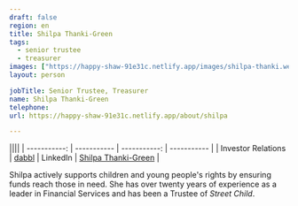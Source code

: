 ```yaml
---
draft: false
region: en
title: Shilpa Thanki-Green
tags:
  - senior trustee
  - treasurer
images: ["https://happy-shaw-91e31c.netlify.app/images/shilpa-thanki.webp"]
layout: person

jobTitle: Senior Trustee, Treasurer
name: Shilpa Thanki-Green
telephone:
url: https://happy-shaw-91e31c.netlify.app/about/shilpa

---
```


||||
| -----------: | ----------- | -----------: | ----------- |
| Investor Relations | [dabbl](https://www.dabblinvest.com/) | LinkedIn | [Shilpa Thanki-Green](https://uk.linkedin.com/in/shilpa-thanki-green-9294377) |

<!--
> Shilpa&nbsp;issue…
 [&mdash;&nbsp;Shilpa Thanki-Green, Associate Charted Management Accountant]({url})
-->

Shilpa actively supports children and young people's rights by ensuring funds reach those in need<!-- for [CWB](https://happy-shaw-91e31c.netlify.app/)-->. She has over twenty years of experience as a leader in Financial Services and has been a Trustee of _Street Child_.

<!--an Associate Charted Management Accountant--> <!-- working with _KPMG_, _Morgan Stanley_ and _Citi Bank_. Shilpa has also been a Trustee of _Street Child_. -->

<!--
• Shilpa Thanki-Green (rated out of 3):
- performance:
  - Lot's experience (like Unni).
  - _KPMG_, _Morgan Stanley_ and _Citi Bank_... through her, who can make the most substantial contribution?
- trust:
  - What can she trust us to do for her?
-->
